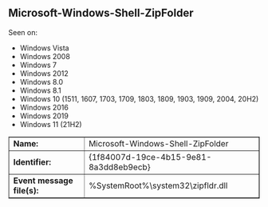 ## Microsoft-Windows-Shell-ZipFolder

Seen on:
* Windows Vista
* Windows 2008
* Windows 7
* Windows 2012
* Windows 8.0
* Windows 8.1
* Windows 10 (1511, 1607, 1703, 1709, 1803, 1809, 1903, 1909, 2004, 20H2)
* Windows 2016
* Windows 2019
* Windows 11 (21H2)

<table border="1" class="docutils">
  <tbody>
    <tr>
      <td><b>Name:</b></td>
      <td>Microsoft-Windows-Shell-ZipFolder</td>
    </tr>
    <tr>
      <td><b>Identifier:</b></td>
      <td>{1f84007d-19ce-4b15-9e81-8a3dd8eb9ecb}</td>
    </tr>
    <tr>
      <td><b>Event message file(s):</b></td>
      <td>%SystemRoot%\system32\zipfldr.dll</td>
    </tr>
  </tbody>
</table>

&nbsp;


